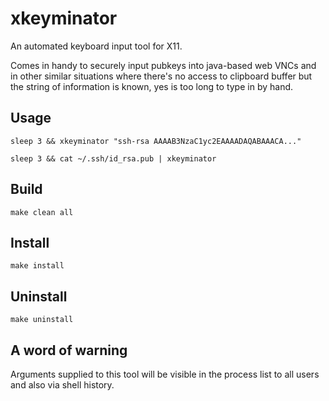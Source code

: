 # xkeyminator
An automated keyboard input tool for X11.

Comes in handy to securely input pubkeys into java-based web VNCs and in other
similar situations where there's no access to clipboard buffer but the string
of information is known, yes is too long to type in by hand.

## Usage
    sleep 3 && xkeyminator "ssh-rsa AAAAB3NzaC1yc2EAAAADAQABAAACA..."

    sleep 3 && cat ~/.ssh/id_rsa.pub | xkeyminator

## Build
    make clean all

## Install
    make install

## Uninstall
    make uninstall

## A word of warning
Arguments supplied to this tool will be visible in the process list to all users and also via shell history.
